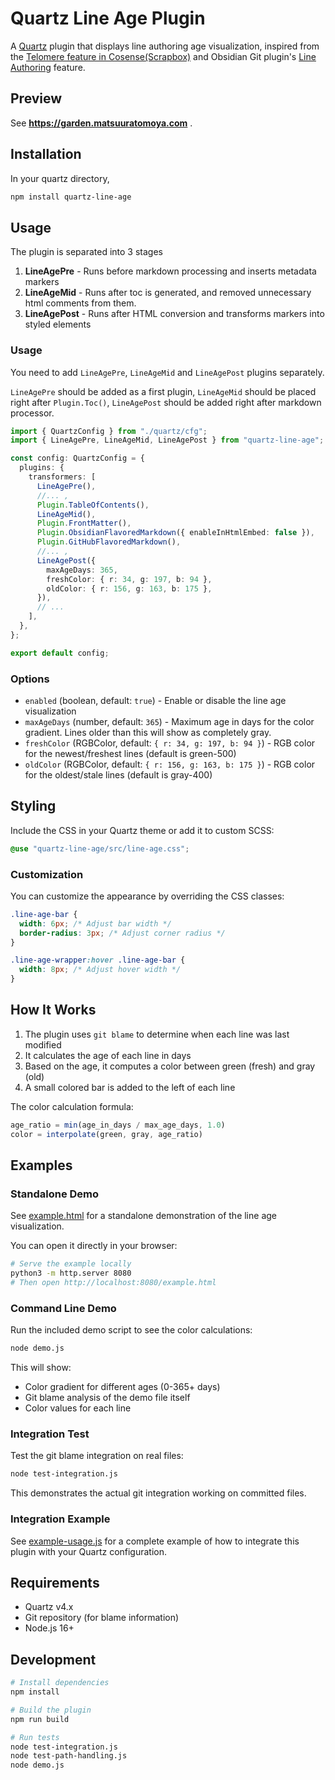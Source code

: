# Quartz Line Age Plugin

A [Quartz](https://quartz.jzhao.xyz/) plugin that displays line authoring age visualization, inspired from the [Telomere feature in Cosense(Scrapbox)](https://scrapbox.io/shokai/%E3%83%86%E3%83%AD%E3%83%A1%E3%82%A2) and Obsidian Git plugin's [Line Authoring](https://publish.obsidian.md/git-doc/Line+Authoring) feature.

## Preview

See **<https://garden.matsuuratomoya.com>** .

## Installation

In your quartz directory,

```bash
npm install quartz-line-age
```

## Usage

The plugin is separated into 3 stages

1. **LineAgePre** - Runs before markdown processing and inserts metadata markers
1. **LineAgeMid** - Runs after toc is generated, and removed unnecessary html comments from them.
1. **LineAgePost** - Runs after HTML conversion and transforms markers into styled elements

### Usage

You need to add `LineAgePre`, `LineAgeMid` and `LineAgePost` plugins separately.

`LineAgePre` should be added as a first plugin, `LineAgeMid` should be placed right after `Plugin.Toc()`, `LineAgePost` should be added right after markdown processor.

```typescript
import { QuartzConfig } from "./quartz/cfg";
import { LineAgePre, LineAgeMid, LineAgePost } from "quartz-line-age";

const config: QuartzConfig = {
  plugins: {
    transformers: [
      LineAgePre(),
      //... ,
      Plugin.TableOfContents(),
      LineAgeMid(),
      Plugin.FrontMatter(),
      Plugin.ObsidianFlavoredMarkdown({ enableInHtmlEmbed: false }),
      Plugin.GitHubFlavoredMarkdown(),
      //... ,
      LineAgePost({
        maxAgeDays: 365,
        freshColor: { r: 34, g: 197, b: 94 },
        oldColor: { r: 156, g: 163, b: 175 },
      }),
      // ...
    ],
  },
};

export default config;
```

### Options

- `enabled` (boolean, default: `true`) - Enable or disable the line age visualization
- `maxAgeDays` (number, default: `365`) - Maximum age in days for the color gradient. Lines older than this will show as completely gray.
- `freshColor` (RGBColor, default: `{ r: 34, g: 197, b: 94 }`) - RGB color for the newest/freshest lines (default is green-500)
- `oldColor` (RGBColor, default: `{ r: 156, g: 163, b: 175 }`) - RGB color for the oldest/stale lines (default is gray-400)


## Styling

Include the CSS in your Quartz theme or add it to custom SCSS:

```scss
@use "quartz-line-age/src/line-age.css";
```


### Customization

You can customize the appearance by overriding the CSS classes:

```css
.line-age-bar {
  width: 6px; /* Adjust bar width */
  border-radius: 3px; /* Adjust corner radius */
}

.line-age-wrapper:hover .line-age-bar {
  width: 8px; /* Adjust hover width */
}
```

## How It Works

1. The plugin uses `git blame` to determine when each line was last modified
2. It calculates the age of each line in days
3. Based on the age, it computes a color between green (fresh) and gray (old)
4. A small colored bar is added to the left of each line

The color calculation formula:

```js
age_ratio = min(age_in_days / max_age_days, 1.0)
color = interpolate(green, gray, age_ratio)
```

## Examples

### Standalone Demo

See [example.html](./example.html) for a standalone demonstration of the line age visualization.

You can open it directly in your browser:

```bash
# Serve the example locally
python3 -m http.server 8080
# Then open http://localhost:8080/example.html
```

### Command Line Demo

Run the included demo script to see the color calculations:

```bash
node demo.js
```

This will show:

- Color gradient for different ages (0-365+ days)
- Git blame analysis of the demo file itself
- Color values for each line

### Integration Test

Test the git blame integration on real files:

```bash
node test-integration.js
```

This demonstrates the actual git integration working on committed files.

### Integration Example

See [example-usage.js](./example-usage.js) for a complete example of how to integrate this plugin with your Quartz configuration.

## Requirements

- Quartz v4.x
- Git repository (for blame information)
- Node.js 16+

## Development

```bash
# Install dependencies
npm install

# Build the plugin
npm run build

# Run tests
node test-integration.js
node test-path-handling.js
node demo.js
```


